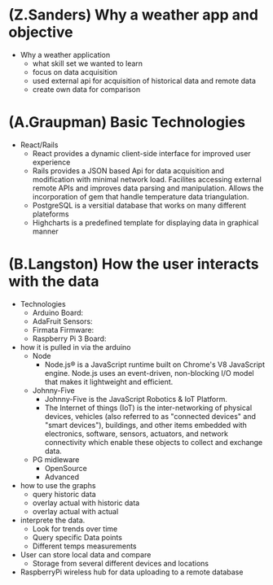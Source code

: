 # (Z.Sanders) Why a weather app and objective
  - Why a weather application
    + what skill set we wanted to learn
    + focus on data acquisition
    + used external api for acquisition of historical data and remote data
    + create own data for comparison
# (A.Graupman) Basic Technologies
  - React/Rails
    + React provides a dynamic client-side interface for improved user experience
    + Rails provides a JSON based Api for data acquisition and modification with
      minimal network load. Facilites accessing external remote APIs and improves
      data parsing and manipulation. Allows the incorporation of gem that handle
      temperature data triangulation.
    + PostgreSQL is a versitial database that works on many different plateforms
    + Highcharts is a predefined template for displaying data in graphical manner
# (B.Langston) How the user interacts with the data
  - Technologies
    + Arduino Board:
    + AdaFruit Sensors:
    + Firmata Firmware:
    + Raspberry Pi 3 Board: 
  - how it is pulled in via the arduino
    + Node
      - Node.js® is a JavaScript runtime built on Chrome's V8 JavaScript engine.
        Node.js uses an event-driven, non-blocking I/O model that makes it
        lightweight and efficient.
    + Johnny-Five
      - Johnny-Five is the JavaScript Robotics & IoT Platform.
      - The Internet of things (IoT) is the inter-networking of physical devices,
        vehicles (also referred to as "connected devices" and "smart devices"),
        buildings, and other items embedded with electronics, software, sensors,
        actuators, and network connectivity which enable these objects to collect
        and exchange data.
    + PG midleware
      - OpenSource
      - Advanced
  - how to use the graphs
    + query historic data
    + overlay actual with historic data
    + overlay actual with actual
  - interprete the data.
    + Look for trends over time
    + Query specific Data points
    + Different temps measurements
  - User can store local data and compare
    + Storage from several different devices and locations
  - RaspberryPi wireless hub for data uploading to a remote database
